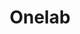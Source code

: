 ---
title: Onelab
description: onelab
permalink: /onelab/
js-package: onelab
layout: flow
flow: 
 - row: container_row
   sections:
    - format: custom_include
      source: onelab.html  
---